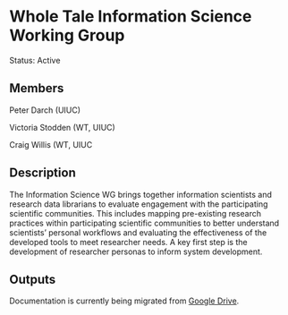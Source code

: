 # Whole Tale Information Science Working Group

Status: 	Active

## Members
Peter Darch (UIUC)

Victoria Stodden (WT, UIUC)

Craig Willis (WT, UIUC

## Description
The Information Science WG brings together information scientists and research data librarians to evaluate engagement with the participating scientific communities. This includes mapping pre-existing research practices within participating scientific communities to better understand scientists’ personal workflows and evaluating the effectiveness of the developed tools to meet researcher needs. A key first step is the development of researcher personas to inform system development. 

## Outputs
Documentation is currently being migrated from [Google Drive](https://drive.google.com/drive/u/0/folders/0B_5CaPcogJCkaGNTZkJTQ0FUVkE).

